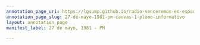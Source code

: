```yaml
---
annotation_page_uri: https://lgsump.github.io/radio-venceremos-en-espanol/annotations/27-de-mayo-1981-pm-canvas-1-plomo-informativo.json
annotation_page_slug: 27-de-mayo-1981-pm-canvas-1-plomo-informativo
layout: annotation_page
manifest_label: 27 de mayo, 1981 - PM

---
```

